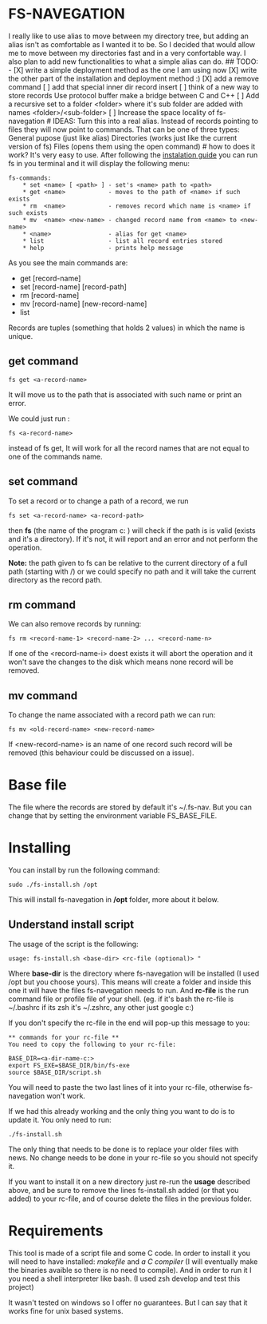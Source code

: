 # FS-NAVEGATION 

I really like to use alias to move between my directory tree, but adding an alias isn't as comfortable as I wanted it to be. So I decided that would allow me to move between my directories fast and in a very confortable way. I also plan to add new functionalities to what a simple alias can do. ## TODO: - [X] write a simple deployment method as the one I am using now [X] write the other part of the installation and deployment method :) [X] add a remove command [ ] add that special inner dir record insert [ ] think of a new way to store records Use protocol buffer make a bridge between C and C++ [ ] Add a recursive set to a folder \<folder\> where it's sub folder are added with names \<folder\>/\<sub-folder\> [ ] Increase the space locality of fs-navegation # IDEAS: Turn this into a real alias. Instead of records pointing to files they will now point to commands. That can be one of three types: General pupose (just like alias) Directories (works just like the current version of fs) Files (opens them using the open command) # how to does it work? It's very easy to use. After following the [instalation guide](#installing) you can run fs in you terminal and it will display the following menu:

```
fs-commands:
    * set <name> [ <path> ] - set's <name> path to <path>
    * get <name>            - moves to the path of <name> if such exists
    * rm  <name>            - removes record which name is <name> if such exists
    * mv  <name> <new-name> - changed record name from <name> to <new-name>
    * <name>                - alias for get <name>
    * list                  - list all record entries stored
    * help                  - prints help message
```

As you see the main commands are:
- get \[record-name]
- set \[record-name] \[record-path]
- rm \[record-name]
- mv \[record-name] \[new-record-name]
- list 

Records are tuples (something that holds 2 values) in which the name is unique.

## get command
```
fs get <a-record-name>
``` 
It will move us to the path that is associated with such name or print an error.

We could just run :
```
fs <a-record-name>
```
instead of fs get, It will work for all the record names that are not equal to one of the commands name.

## set command
To set a record or to change a path of a record, we run 
```
fs set <a-record-name> <a-record-path>
```
then **fs** (the name of the program c: ) will check if the path is is valid (exists and it's a directory). If it's not, it will report and an error and not perform the operation.

**Note:** the path given to fs can be relative to the current directory of a full path (starting with /) or we could specify no path and it will take the current directory as the record path.

## rm command
We can also remove records by running:
```
fs rm <record-name-1> <record-name-2> ... <record-name-n>
```
If one of the \<record-name-i\> doest exists it will abort the operation and it won't save the changes to the disk which means none record will be removed.

## mv command
To change the name associated with a record path we can run:
```
fs mv <old-record-name> <new-record-name>
```
If \<new-record-name\> is an name of one record such record will be removed (this behaviour could be discussed on a issue).

# Base file
The file where the records are stored by default it's ~/.fs-nav. But you can change that by setting the environment variable FS_BASE_FILE.

# Installing

You can install by run the following command:
```
sudo ./fs-install.sh /opt
```
This will install fs-navegation in **/opt** folder, more about it below.

## Understand install script

The usage of the script is the following:
```
usage: fs-install.sh <base-dir> <rc-file (optional)> "
```
Where **base-dir** is the directory where fs-navegation will be installed (I used /opt but you choose yours). This means will create a folder and inside this one it will have the files fs-navegation needs to run. And **rc-file** is the run command file or profile file of your shell. (eg. if it's bash the rc-file is ~/.bashrc if its zsh it's ~/.zshrc, any other just google c:)

If you don't specify the rc-file in the end will pop-up this message to you:
```
** commands for your rc-file **
You need to copy the following to your rc-file:

BASE_DIR=<a-dir-name-c:>
export FS_EXE=$BASE_DIR/bin/fs-exe
source $BASE_DIR/script.sh
```

You will need to paste the two last lines of it into your rc-file, otherwise fs-navegation won't work.

If we had this already working and the only thing you want to do is to update it. You only need to run:
```
./fs-install.sh
```
The only thing that needs to be done is to replace your older files with news. No change needs to be done in your rc-file so you should not specify it.

If you want to install it on a new directory just re-run the **usage** described above, and be sure to remove the lines fs-install.sh added (or that you added) to your rc-file, and of course delete the files in the previous folder.

# Requirements

This tool is made of a script file and some C code. In order to install it you will need to have installed: *makefile* and *a C compiler* (I will eventually make the binaries avaible so there is no need to compile). And in order to run it I you need a shell interpreter like bash. (I used zsh develop and test this project)

It wasn't tested on windows so I offer no guarantees. But I can say that it works fine for unix based systems.
